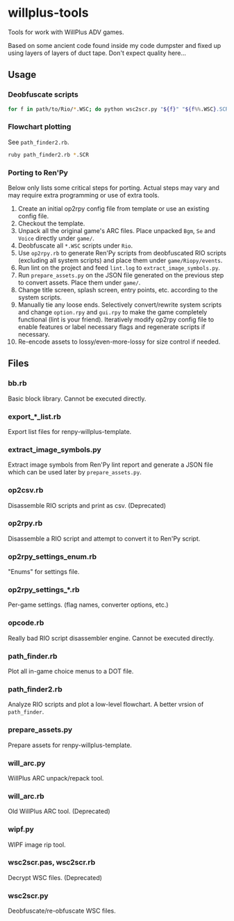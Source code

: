 # willplus-tools

Tools for work with WillPlus ADV games.

Based on some ancient code found inside my code dumpster and fixed up using layers of layers of duct tape. Don't expect quality here...

## Usage

### Deobfuscate scripts

```bash
for f in path/to/Rio/*.WSC; do python wsc2scr.py "${f}" "${f%%.WSC}.SCR"; done
```

### Flowchart plotting

See `path_finder2.rb`.

```bash
ruby path_finder2.rb *.SCR
```

### Porting to Ren'Py

Below only lists some critical steps for porting. Actual steps may vary and may require extra programming or use of extra tools.

1. Create an initial op2rpy config file from template or use an existing config file.
2. Checkout the template.
3. Unpack all the original game's ARC files. Place unpacked `Bgm`, `Se` and `Voice` directly under `game/`.
4. Deobfuscate all `*.WSC` scripts under `Rio`.
5. Use `op2rpy.rb` to generate Ren'Py scripts from deobfuscated RIO scripts (excluding all system scripts) and place them under `game/Riopy/events`.
6. Run lint on the project and feed `lint.log` to `extract_image_symbols.py`.
7. Run `prepare_assets.py` on the JSON file generated on the previous step to convert assets. Place them under `game/`.
8. Change title screen, splash screen, entry points, etc. according to the system scripts.
9. Manually tie any loose ends. Selectively convert/rewrite system scripts and change `option.rpy` and `gui.rpy` to make the game completely functional (lint is your friend). Iteratively modify op2rpy config file to enable features or label necessary flags and regenerate scripts if necessary.
10. Re-encode assets to lossy/even-more-lossy for size control if needed.

## Files

### bb.rb

Basic block library. Cannot be executed directly.

### export_*_list.rb

Export list files for renpy-willplus-template.

### extract_image_symbols.py

Extract image symbols from Ren'Py lint report and generate a JSON file which can be used later by `prepare_assets.py`.

### op2csv.rb

Disassemble RIO scripts and print as csv. (Deprecated)

### op2rpy.rb

Disassemble a RIO script and attempt to convert it to Ren'Py script.

### op2rpy_settings_enum.rb

"Enums" for settings file.

### op2rpy_settings_*.rb

Per-game settings. (flag names, converter options, etc.)

### opcode.rb

Really bad RIO script disassembler engine. Cannot be executed directly.

### path_finder.rb

Plot all in-game choice menus to a DOT file.

### path_finder2.rb

Analyze RIO scripts and plot a low-level flowchart. A better vrsion of `path_finder`.

### prepare_assets.py

Prepare assets for renpy-willplus-template.

### will_arc.py

WillPlus ARC unpack/repack tool.

### will_arc.rb

Old WillPlus ARC tool. (Deprecated)

### wipf.py

WIPF image rip tool.

### wsc2scr.pas, wsc2scr.rb

Decrypt WSC files. (Deprecated)

### wsc2scr.py

Deobfuscate/re-obfuscate WSC files.

